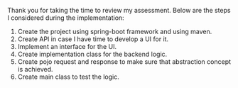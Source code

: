 Thank you for taking the time to review my assessment.
Below are the steps I considered during the implementation:
1) Create the project using spring-boot framework and using maven.
2) Create API in case I have time to develop a UI for it.
3) Implement an interface for the UI.
4) Create implementation class for the backend logic.
5) Create pojo request and response to make sure that abstraction concept is achieved.
6) Create main class to test the logic.
